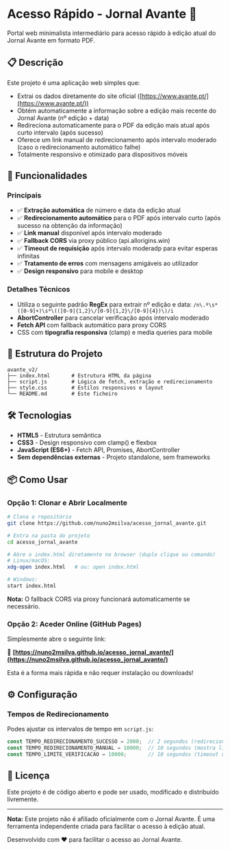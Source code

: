 # Acesso Rápido - Jornal Avante 🚩

Portal web minimalista intermediário para acesso rápido à edição atual do Jornal Avante em formato PDF.

## 📋 Descrição

Este projeto é uma aplicação web simples que:
- Extrai os dados diretamente do site oficial ([https://www.avante.pt/](https://www.avante.pt/))
- Obtém automaticamente a informação sobre a edição mais recente do Jornal Avante (nº edição + data) 
- Redireciona automaticamente para o PDF da edição mais atual após curto intervalo (após sucesso)
- Oferece um link manual de redirecionamento após intervalo moderado (caso o redirecionamento automático falhe)
- Totalmente responsivo e otimizado para dispositivos móveis

## 🚀 Funcionalidades

### Principais
- ✅ **Extração automática** de número e data da edição atual
- ✅ **Redirecionamento automático** para o PDF após intervalo curto (após sucesso na obtenção da informação)
- ✅ **Link manual** disponível após intervalo moderado
- ✅ **Fallback CORS** via proxy público (api.allorigins.win)
- ✅ **Timeout de requisição** após intervalo moderadp para evitar esperas infinitas
- ✅ **Tratamento de erros** com mensagens amigáveis ao utilizador
- ✅ **Design responsivo** para mobile e desktop

### Detalhes Técnicos
- Utiliza o seguinte padrão **RegEx** para extrair nº edição e data: `/n\.º\s*([0-9]+)\s*\(([0-9]{1,2}\/[0-9]{1,2}\/[0-9]{4})\)/i`
- **AbortController** para cancelar verificação após intervalo moderado
- **Fetch API** com fallback automático para proxy CORS
- CSS com **tipografia responsiva** (clamp) e media queries para mobile

## 📁 Estrutura do Projeto

```
avante_v2/
├── index.html       # Estrutura HTML da página
├── script.js        # Lógica de fetch, extração e redirecionamento
├── style.css        # Estilos responsivos e layout
└── README.md        # Este ficheiro
```

## 🛠️ Tecnologias

- **HTML5** - Estrutura semântica
- **CSS3** - Design responsivo com clamp() e flexbox
- **JavaScript (ES6+)** - Fetch API, Promises, AbortController
- **Sem dependências externas** - Projeto standalone, sem frameworks

## 📦 Como Usar

### Opção 1: Clonar e Abrir Localmente

```bash
# Clona o repositório
git clone https://github.com/nuno2msilva/acesso_jornal_avante.git

# Entra na pasta do projeto
cd acesso_jornal_avante

# Abre o index.html diretamente no browser (duplo clique ou comando)
# Linux/macOS:
xdg-open index.html   # ou: open index.html

# Windows:
start index.html
```

**Nota:** O fallback CORS via proxy funcionará automaticamente se necessário.

### Opção 2: Aceder Online (GitHub Pages)

Simplesmente abre o seguinte link:

🔗 **[https://nuno2msilva.github.io/acesso_jornal_avante/](https://nuno2msilva.github.io/acesso_jornal_avante/)**

Esta é a forma mais rápida e não requer instalação ou downloads!

## ⚙️ Configuração

### Tempos de Redirecionamento

Podes ajustar os intervalos de tempo em `script.js`:

```javascript
const TEMPO_REDIRECIONAMENTO_SUCESSO = 2000;  // 2 segundos (redirecionamento automático)
const TEMPO_REDIRECIONAMENTO_MANUAL = 10000;  // 10 segundos (mostra link manual)
const TEMPO_LIMITE_VERIFICACAO = 10000;       // 10 segundos (timeout de verificação)
```

## 📄 Licença

Este projeto é de código aberto e pode ser usado, modificado e distribuído livremente.

---

**Nota:** Este projeto não é afiliado oficialmente com o Jornal Avante. É uma ferramenta independente criada para facilitar o acesso à edição atual.

Desenvolvido com ❤️ para facilitar o acesso ao Jornal Avante.

